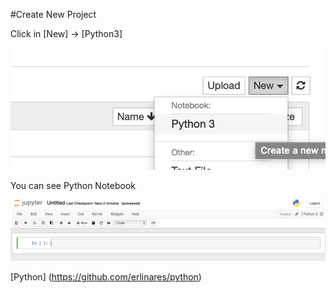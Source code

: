 #Create New Project

Click in [New] -> [Python3]

 ![Image description](https://github.com/erlinares/python/blob/master/python/images/python3.png)

You can see Python Notebook

 ![Image description](https://github.com/erlinares/python/blob/master/python/images/python_new.png)



[Python] (https://github.com/erlinares/python)
